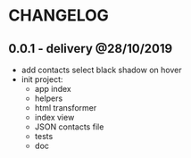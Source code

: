 # CHANGELOG

## 0.0.1 - delivery @28/10/2019

- add contacts select black shadow on hover
- init project:
    - app index
    - helpers
    - html transformer
    - index view
    - JSON contacts file
    - tests
    - doc
